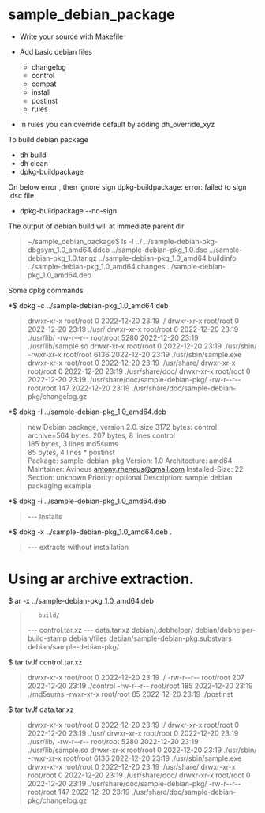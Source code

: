 # sample_debian_package



- Write your source with Makefile

- Add basic debian files
  * changelog
  * control
  * compat
  * install
  * postinst
  * rules

- In rules you can override default by adding dh_override_xyz

To build debian package

* dh build
* dh clean
* dpkg-buildpackage

On below error , then ignore sign
dpkg-buildpackage: error: failed to sign .dsc file
* dpkg-buildpackage  --no-sign


The output of debian build will at immediate parent dir
>~/sample_debian_package$ ls -l ../
>../sample-debian-pkg-dbgsym_1.0_amd64.ddeb
>../sample-debian-pkg_1.0.dsc
>../sample-debian-pkg_1.0.tar.gz
>../sample-debian-pkg_1.0_amd64.buildinfo
>../sample-debian-pkg_1.0_amd64.changes
>../sample-debian-pkg_1.0_amd64.deb


Some dpkg commands

*$ dpkg -c ../sample-debian-pkg_1.0_amd64.deb 
>drwxr-xr-x root/root         0 2022-12-20 23:19 ./
>drwxr-xr-x root/root         0 2022-12-20 23:19 ./usr/
>drwxr-xr-x root/root         0 2022-12-20 23:19 ./usr/lib/
>-rw-r--r-- root/root      5280 2022-12-20 23:19 ./usr/lib/sample.so
>drwxr-xr-x root/root         0 2022-12-20 23:19 ./usr/sbin/
>-rwxr-xr-x root/root      6136 2022-12-20 23:19 ./usr/sbin/sample.exe
>drwxr-xr-x root/root         0 2022-12-20 23:19 ./usr/share/
>drwxr-xr-x root/root         0 2022-12-20 23:19 ./usr/share/doc/
>drwxr-xr-x root/root         0 2022-12-20 23:19 ./usr/share/doc/sample-debian-pkg/
>-rw-r--r-- root/root       147 2022-12-20 23:19 ./usr/share/doc/sample-debian-pkg/changelog.gz


*$ dpkg -I ../sample-debian-pkg_1.0_amd64.deb 
> new Debian package, version 2.0.
> size 3172 bytes: control archive=564 bytes.
>     207 bytes,     8 lines      control              
>     185 bytes,     3 lines      md5sums              
>      85 bytes,     4 lines   *  postinst             
> Package: sample-debian-pkg
> Version: 1.0
> Architecture: amd64
> Maintainer: Avineus <antony.rheneus@gmail.com>
> Installed-Size: 22
> Section: unknown
> Priority: optional
> Description: sample debian packaging example


*$ dpkg -i ../sample-debian-pkg_1.0_amd64.deb
>--- Installs

*$ dpkg -x ../sample-debian-pkg_1.0_amd64.deb .
>--- extracts without installation




# Using ar archive extraction.

$ ar -x ../sample-debian-pkg_1.0_amd64.deb 
>
>        build/
>---     control.tar.xz
>---     data.tar.xz
>        debian/.debhelper/
>        debian/debhelper-build-stamp
>        debian/files
>        debian/sample-debian-pkg.substvars
>        debian/sample-debian-pkg/


$ tar tvJf control.tar.xz
>drwxr-xr-x root/root         0 2022-12-20 23:19 ./
>-rw-r--r-- root/root       207 2022-12-20 23:19 ./control
>-rw-r--r-- root/root       185 2022-12-20 23:19 ./md5sums
>-rwxr-xr-x root/root        85 2022-12-20 23:19 ./postinst

$ tar tvJf data.tar.xz 
>drwxr-xr-x root/root         0 2022-12-20 23:19 ./
>drwxr-xr-x root/root         0 2022-12-20 23:19 ./usr/
>drwxr-xr-x root/root         0 2022-12-20 23:19 ./usr/lib/
>-rw-r--r-- root/root      5280 2022-12-20 23:19 ./usr/lib/sample.so
>drwxr-xr-x root/root         0 2022-12-20 23:19 ./usr/sbin/
>-rwxr-xr-x root/root      6136 2022-12-20 23:19 ./usr/sbin/sample.exe
>drwxr-xr-x root/root         0 2022-12-20 23:19 ./usr/share/
>drwxr-xr-x root/root         0 2022-12-20 23:19 ./usr/share/doc/
>drwxr-xr-x root/root         0 2022-12-20 23:19 ./usr/share/doc/sample-debian-pkg/
>-rw-r--r-- root/root       147 2022-12-20 23:19 ./usr/share/doc/sample-debian-pkg/changelog.gz
>
